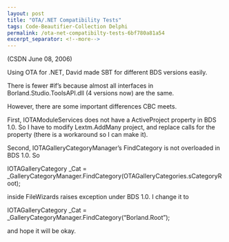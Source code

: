 ```yaml
---
layout: post
title: "OTA/.NET Compatibility Tests"
tags: Code-Beautifier-Collection Delphi
permalink: /ota-net-compatibilty-tests-6bf780a81a54
excerpt_separator: <!--more-->
---
```

(CSDN June 08, 2006)

Using OTA for .NET, David made SBT for different BDS versions easily.

There is fewer #if’s because almost all interfaces in Borland.Studio.ToolsAPI.dll (4 versions now) are the same.

However, there are some important differences CBC meets.
<!--more-->

First, IOTAModuleServices does not have a ActiveProject property in BDS 1.0. So I have to modify Lextm.AddMany project, and replace calls for the property (there is a workaround so I can make it).

Second, IOTAGalleryCategoryManager’s FindCategory is not overloaded in BDS 1.0. So

IOTAGalleryCategory _Cat = _GalleryCategoryManager.FindCategory(OTAGalleryCategories.sCategoryRoot);

inside FileWizards raises exception under BDS 1.0. I change it to

IOTAGalleryCategory _Cat = _GalleryCategoryManager.FindCategory(“Borland.Root”);

and hope it will be okay.
